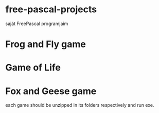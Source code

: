 # free-pascal-projects
saját FreePascal programjaim

# Frog and Fly game
# Game of Life
# Fox and Geese game

each game should be unzipped in its folders respectively and run exe.
